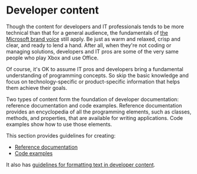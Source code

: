 # Developer content

Though
the content for developers and IT professionals tends to be more
technical than that for a general audience, the fundamentals of [the Microsoft brand voice](https://worldready.cloudapp.net/Styleguide/Read?id=2700&topicid=28361) still apply. Be just as warm and relaxed, crisp and clear, and ready to lend a hand. After all, when they're not coding or managing solutions, developers and IT pros are some of the very same people who play Xbox and use Office. 

Of
course, it's OK to assume IT pros and developers bring
a fundamental understanding of programming concepts. So skip
the basic knowledge and focus on technology-specific
or product-specific information that helps them achieve their
goals. 

Two
types of content form the foundation of developer documentation:
reference documentation and code examples.
Reference documentation provides an encyclopedia of all
the programming elements, such as classes, methods, and
properties, that are available for writing applications. Code
examples show how to use those elements. 

This section provides guidelines for creating: 

  - [Reference documentation](https://worldready.cloudapp.net/Styleguide/Read?id=2700&topicid=28718)
  - [Code examples](https://worldready.cloudapp.net/Styleguide/Read?id=2700&topicid=28719)

It also has [guidelines for formatting text in developer content](https://worldready.cloudapp.net/Styleguide/Read?id=2700&topicid=28975).
